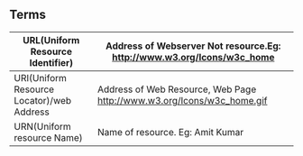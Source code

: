## Terms

|URL(Uniform Resource Identifier)|Address of Webserver Not resource.Eg: http://www.w3.org/Icons/w3c_home|
|---|---|
|URI(Uniform Resource Locator)/web Address|Address of Web Resource, Web Page http://www.w3.org/Icons/w3c_home.gif
|URN(Uniform resource Name)|Name of resource. Eg: Amit Kumar|
